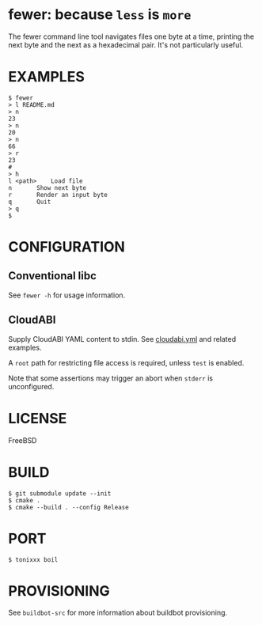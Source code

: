 # fewer: because `less` is `more`

The fewer command line tool navigates files one byte at a time, printing the next byte and the next as a hexadecimal pair. It's not particularly useful.

# EXAMPLES

```console
$ fewer
> l README.md
> n
23
> n
20
> n
66
> r
23
#
> h
l <path>	Load file
n		Show next byte
r		Render an input byte
q		Quit
> q
$
```

# CONFIGURATION

## Conventional libc

See `fewer -h` for usage information.

## CloudABI

Supply CloudABI YAML content to stdin. See [cloudabi.yml](cloudabi.yml) and related examples.

A `root` path for restricting file access is required, unless `test` is enabled.

Note that some assertions may trigger an abort when `stderr` is unconfigured.

# LICENSE

FreeBSD

# BUILD

```console
$ git submodule update --init
$ cmake .
$ cmake --build . --config Release
```

# PORT

```console
$ tonixxx boil
```

# PROVISIONING

See `buildbot-src` for more information about buildbot provisioning.
